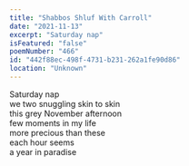 ```yaml
---
title: "Shabbos Shluf With Carroll"
date: "2021-11-13"
excerpt: "Saturday nap"
isFeatured: "false"
poemNumber: "466"
id: "442f88ec-498f-4731-b231-262a1fe90d86"
location: "Unknown"
---
```


Saturday nap  
we two snuggling skin to skin  
this grey November afternoon  
few moments in my life  
more precious than these  
each hour seems  
a year in paradise
